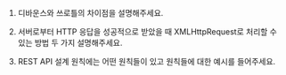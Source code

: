 1. 디바운스와 쓰로틀의 차이점을 설명해주세요.

2. 서버로부터 HTTP 응답을 성공적으로 받았을 때 XMLHttpRequest로 처리할 수 있는 방법 두 가지 설명해주세요.

3. REST API 설계 원칙에는 어떤 원칙들이 있고 원칙들에 대한 예시를 들어주세요.